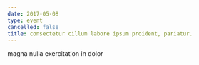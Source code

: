 ```yaml
---
date: 2017-05-08
type: event
cancelled: false
title: consectetur cillum labore ipsum proident, pariatur.
---
```

magna nulla exercitation in dolor